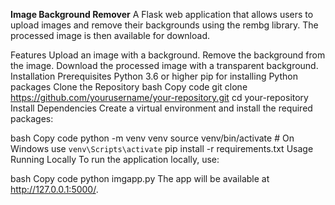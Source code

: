 

**Image Background Remover**
A Flask web application that allows users to upload images and remove their backgrounds using the rembg library. The processed image is then available for download.

Features
Upload an image with a background.
Remove the background from the image.
Download the processed image with a transparent background.
Installation
Prerequisites
Python 3.6 or higher
pip for installing Python packages
Clone the Repository
bash
Copy code
git clone https://github.com/yourusername/your-repository.git
cd your-repository
Install Dependencies
Create a virtual environment and install the required packages:

bash
Copy code
python -m venv venv
source venv/bin/activate  # On Windows use `venv\Scripts\activate`
pip install -r requirements.txt
Usage
Running Locally
To run the application locally, use:

bash
Copy code
python imgapp.py
The app will be available at http://127.0.0.1:5000/.

